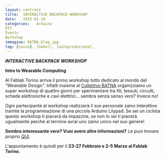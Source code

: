 ```yaml
---
layout: centrale
title:  INTERACTIVE BACKPACK WORKSHOP
date:   2015-01-29
categories:   Arduino
DIY
Events
Workshop
immagine: BATNA_blog.jpg
tag: [zaino], [maker], [autoproduzione],
---
```

***INTERACTIVE BACKPACK WORKSHOP***

**Intro to Wearable Computing**

Al Fablab Torino arriva il primo workshop tutto dedicato al mondo del *"Wearable Design".*
Infatti insieme al [Collettivo BATNA](http://www.batna.it/) organizziamo un super workshop di quattro giorni per sperimentare tra fili, tessuti, circuiti, schede elettroniche e cavi elettrici... sembra senza senso vero? Invece no!

Ogni partecipante al workshop realizzerà il suo personale zaino interattivo tramite la programmazione di una piccola Arduino Lilypad.
Se sei un ciclista questo workshop ti piacerà da impazzire, se non lo sei ti piacerà ugualmente perché al termine avrai uno zaino unico nel suo genere!

**Sembra interessante vero? Vuoi avere altre informazioni?**
Le puoi trovare proprio [QUI](http://fablabtorino.org/wp-admin/post.php?post=1990&action=edit).

L'appuntamento è quindi per il **23-27 Febbraio e 2-5 Marzo al Fablab Torino**.
